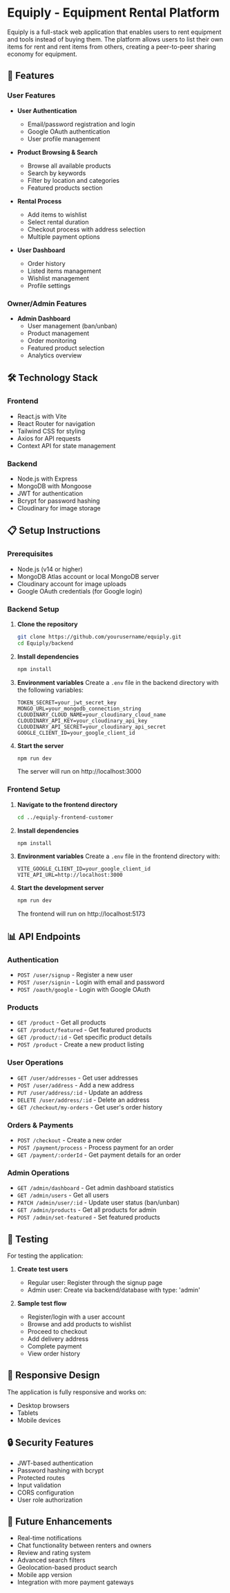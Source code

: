 # Equiply - Equipment Rental Platform

Equiply is a full-stack web application that enables users to rent equipment and tools instead of buying them. The platform allows users to list their own items for rent and rent items from others, creating a peer-to-peer sharing economy for equipment.

## 🚀 Features

### User Features
- **User Authentication**
  - Email/password registration and login
  - Google OAuth authentication
  - User profile management
  
- **Product Browsing & Search**
  - Browse all available products
  - Search by keywords
  - Filter by location and categories
  - Featured products section
  
- **Rental Process**
  - Add items to wishlist
  - Select rental duration
  - Checkout process with address selection
  - Multiple payment options
  
- **User Dashboard**
  - Order history
  - Listed items management
  - Wishlist management
  - Profile settings

### Owner/Admin Features
- **Admin Dashboard**
  - User management (ban/unban)
  - Product management
  - Order monitoring
  - Featured product selection
  - Analytics overview

## 🛠️ Technology Stack

### Frontend
- React.js with Vite
- React Router for navigation
- Tailwind CSS for styling
- Axios for API requests
- Context API for state management

### Backend
- Node.js with Express
- MongoDB with Mongoose
- JWT for authentication
- Bcrypt for password hashing
- Cloudinary for image storage

## 📋 Setup Instructions

### Prerequisites
- Node.js (v14 or higher)
- MongoDB Atlas account or local MongoDB server
- Cloudinary account for image uploads
- Google OAuth credentials (for Google login)

### Backend Setup

1. **Clone the repository**
   ```bash
   git clone https://github.com/yourusername/equiply.git
   cd Equiply/backend
   ```

2. **Install dependencies**
   ```bash
   npm install
   ```

3. **Environment variables**
   Create a `.env` file in the backend directory with the following variables:
   ```
   TOKEN_SECRET=your_jwt_secret_key
   MONGO_URL=your_mongodb_connection_string
   CLOUDINARY_CLOUD_NAME=your_cloudinary_cloud_name
   CLOUDINARY_API_KEY=your_cloudinary_api_key
   CLOUDINARY_API_SECRET=your_cloudinary_api_secret
   GOOGLE_CLIENT_ID=your_google_client_id
   ```

4. **Start the server**
   ```bash
   npm run dev
   ```
   The server will run on http://localhost:3000

### Frontend Setup

1. **Navigate to the frontend directory**
   ```bash
   cd ../equiply-frontend-customer
   ```

2. **Install dependencies**
   ```bash
   npm install
   ```

3. **Environment variables**
   Create a `.env` file in the frontend directory with:
   ```
   VITE_GOOGLE_CLIENT_ID=your_google_client_id
   VITE_API_URL=http://localhost:3000
   ```

4. **Start the development server**
   ```bash
   npm run dev
   ```
   The frontend will run on http://localhost:5173

## 📊 API Endpoints

### Authentication
- `POST /user/signup` - Register a new user
- `POST /user/signin` - Login with email and password
- `POST /oauth/google` - Login with Google OAuth

### Products
- `GET /product` - Get all products
- `GET /product/featured` - Get featured products
- `GET /product/:id` - Get specific product details
- `POST /product` - Create a new product listing

### User Operations
- `GET /user/addresses` - Get user addresses
- `POST /user/address` - Add a new address
- `PUT /user/address/:id` - Update an address
- `DELETE /user/address/:id` - Delete an address
- `GET /checkout/my-orders` - Get user's order history

### Orders & Payments
- `POST /checkout` - Create a new order
- `POST /payment/process` - Process payment for an order
- `GET /payment/:orderId` - Get payment details for an order

### Admin Operations
- `GET /admin/dashboard` - Get admin dashboard statistics
- `GET /admin/users` - Get all users
- `PATCH /admin/user/:id` - Update user status (ban/unban)
- `GET /admin/products` - Get all products for admin
- `POST /admin/set-featured` - Set featured products

## 🧪 Testing

For testing the application:

1. **Create test users**
   - Regular user: Register through the signup page
   - Admin user: Create via backend/database with type: 'admin'

2. **Sample test flow**
   - Register/login with a user account
   - Browse and add products to wishlist
   - Proceed to checkout
   - Add delivery address
   - Complete payment
   - View order history

## 📱 Responsive Design

The application is fully responsive and works on:
- Desktop browsers
- Tablets
- Mobile devices

## 🔒 Security Features

- JWT-based authentication
- Password hashing with bcrypt
- Protected routes
- Input validation
- CORS configuration
- User role authorization

## 🌟 Future Enhancements

- Real-time notifications
- Chat functionality between renters and owners
- Review and rating system
- Advanced search filters
- Geolocation-based product search
- Mobile app version
- Integration with more payment gateways
